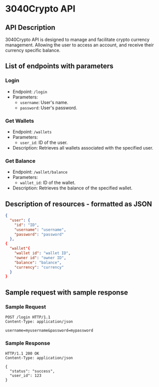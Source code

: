 # 3040Crypto API

## API Description

3040Crypto API is designed to manage and facilitate crypto currency management. Allowing the user to access an account, and receive their currency specific balance.

## List of endpoints with parameters

### Login

- Endpoint: `/login`
- Parameters:
  - `username`: User's name.
  - `password`: User's password.

### Get Wallets

- Endpoint: `/wallets`
- Parameters:
  - `user_id`: ID of the user.
- Description: Retrieves all wallets associated with the specified user.

### Get Balance

- Endpoint: `/wallet/balance`
- Parameters:
  - `wallet_id`: ID of the wallet.
- Description: Retrieves the balance of the specified wallet.

## Description of resources - formatted as JSON

```JSON
{
  "user": {
    "id": "ID",
    "username": "username",
    "password": "password"
  },
{
  "wallet"{
    "wallet id": "wallet ID",
    "owner id": "owner ID",
    "balance": "balance",
    "currency": "currency"
  }
}
```

## Sample request with sample response

### Sample Request

```http
POST /login HTTP/1.1
Content-Type: application/json

username=myusername&password=mypassword
```

### Sample Response

```http
HTTP/1.1 200 OK
Content-Type: application/json

{
  "status": "success",
  "user_id": 123
}
```
